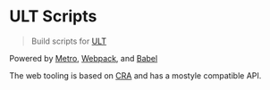 # ULT Scripts

> Build scripts for [ULT](https://ult.dev)

Powered by [Metro](https://facebook.github.io/metro), [Webpack](https://webpack.js.org), and [Babel](https://babeljs.io)

The web tooling is based on [CRA](https://create-react-app.dev) and has a mostyle compatible API.
